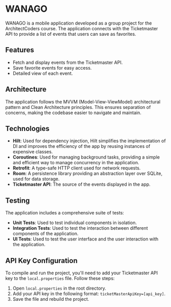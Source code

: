 # WANAGO

WANAGO is a mobile application developed as a group project for the ArchitectCoders course. The application connects with the Ticketmaster API to provide a list of events that users can save as favorites.

## Features

- Fetch and display events from the Ticketmaster API.
- Save favorite events for easy access.
- Detailed view of each event.

## Architecture

The application follows the MVVM (Model-View-ViewModel) architectural pattern and Clean Architecture principles. This ensures separation of concerns, making the codebase easier to navigate and maintain.

## Technologies

- **Hilt**: Used for dependency injection, Hilt simplifies the implementation of DI and improves the efficiency of the app by reusing instances of expensive classes.
- **Coroutines**: Used for managing background tasks, providing a simple and efficient way to manage concurrency in the application.
- **Retrofit**: A type-safe HTTP client used for network requests.
- **Room**: A persistence library providing an abstraction layer over SQLite, used for data storage.
- **Ticketmaster API**: The source of the events displayed in the app.

## Testing

The application includes a comprehensive suite of tests:

- **Unit Tests**: Used to test individual components in isolation.
- **Integration Tests**: Used to test the interaction between different components of the application.
- **UI Tests**: Used to test the user interface and the user interaction with the application.

## API Key Configuration

To compile and run the project, you'll need to add your Ticketmaster API key to the `local.properties` file. Follow these steps:

1. Open `local.properties` in the root directory.
2. Add your API key in the following format: `ticketMasterApiKey=[api_key]`.
3. Save the file and rebuild the project.

